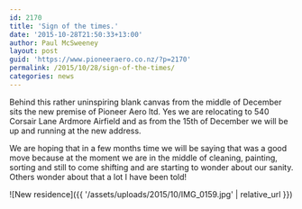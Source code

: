 ```yaml
---
id: 2170
title: 'Sign of the times.'
date: '2015-10-28T21:50:33+13:00'
author: Paul McSweeney
layout: post
guid: 'https://www.pioneeraero.co.nz/?p=2170'
permalink: /2015/10/28/sign-of-the-times/
categories: news
---
```


Behind this rather uninspiring blank canvas from the middle of December sits the new premise of Pioneer Aero ltd. Yes we are relocating to 540 Corsair Lane Ardmore Airfield and as from the 15th of December we will be up and running at the new address.

We are hoping that in a few months time we will be saying that was a good move because at the moment we are in the middle of cleaning, painting, sorting and still to come shifting and are starting to wonder about our sanity. Others wonder about that a lot I have been told!

![New residence]({{ '/assets/uploads/2015/10/IMG_0159.jpg' | relative_url }})
